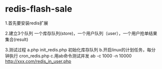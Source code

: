 # redis-flash-sale
1.首先要安装redis扩展

2.建立3个队列
  一个库存队列(store)，一个用户队列（user），一个用户抢单结果集合(result)

3.测试过程
  a.php init_redis.php
    初始化库存队列
  b.开启linux的计划任务，每分钟执行 cron_redis.php
  c.用ab命令测试并发  ab -c 1000 -n 10000 http://xxx.com/redis_in_user.php
